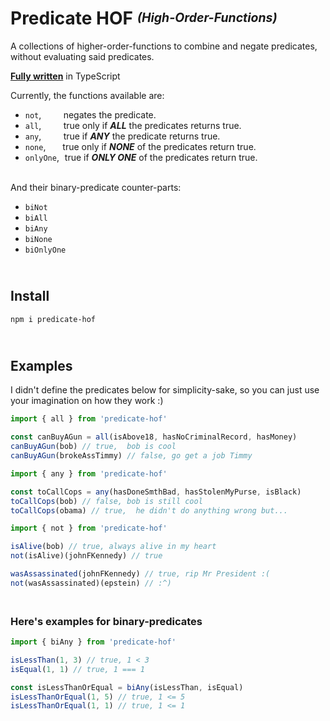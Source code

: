# Predicate HOF _<sup><sub>(High-Order-Functions)</sub></sup>_

A collections of higher-order-functions to combine and negate predicates, without evaluating said predicates.

**<ins>Fully written</ins>** in TypeScript

Currently, the functions available are:

-   `not`, &nbsp; &nbsp; &hairsp;&hairsp;&hairsp; &nbsp; negates the predicate.
-   `all`, &nbsp; &nbsp; &hairsp;&hairsp;&hairsp; &nbsp; true only if **_ALL_** the predicates returns true.
-   `any`, &nbsp; &nbsp; &hairsp;&hairsp;&hairsp; &nbsp; true if **_ANY_** the predicate returns true.
-   `none`,&thinsp;&thinsp;&thinsp;&thinsp;&thinsp;&thinsp;&thinsp;&hairsp;&hairsp;&hairsp;&hairsp; true only if **_NONE_** of the predicates return true.
-   `onlyOne`,&thinsp;&thinsp;&hairsp;&hairsp;&hairsp;true if **_ONLY ONE_** of the predicates return true.

<br>And their binary-predicate counter-parts:

-   `biNot`
-   `biAll`
-   `biAny`
-   `biNone`
-   `biOnlyOne`

## <br>Install

```bash
npm i predicate-hof
```

## <br>Examples

I didn't define the predicates below for simplicity-sake, so you can just use your imagination on how they work :)

```typescript
import { all } from 'predicate-hof'

const canBuyAGun = all(isAbove18, hasNoCriminalRecord, hasMoney)
canBuyAGun(bob) // true,  bob is cool
canBuyAGun(brokeAssTimmy) // false, go get a job Timmy
```

```typescript
import { any } from 'predicate-hof'

const toCallCops = any(hasDoneSmthBad, hasStolenMyPurse, isBlack)
toCallCops(bob) // false, bob is still cool
toCallCops(obama) // true,  he didn't do anything wrong but...
```

```typescript
import { not } from 'predicate-hof'

isAlive(bob) // true, always alive in my heart
not(isAlive)(johnFKennedy) // true

wasAssassinated(johnFKennedy) // true, rip Mr President :(
not(wasAssassinated)(epstein) // :^)
```

### <br>Here's examples for binary-predicates

```typescript
import { biAny } from 'predicate-hof'

isLessThan(1, 3) // true, 1 < 3
isEqual(1, 1) // true, 1 === 1

const isLessThanOrEqual = biAny(isLessThan, isEqual)
isLessThanOrEqual(1, 5) // true, 1 <= 5
isLessThanOrEqual(1, 1) // true, 1 <= 1
```

